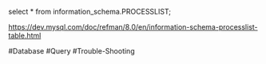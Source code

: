 select * from information_schema.PROCESSLIST;

https://dev.mysql.com/doc/refman/8.0/en/information-schema-processlist-table.html

#Database 
#Query 
#Trouble-Shooting 